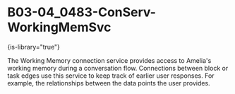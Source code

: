 # B03-04_0483-ConServ-WorkingMemSvc

{is-library="true"}

<snippet id="B03-04_0483-ConServ-WorkingMemSvc_snippet">



The Working Memory connection service provides access to Amelia's working memory during a conversation flow. Connections between block or task edges use this service to keep track of earlier user responses. For example, the relationships between the data points the user provides.


</snippet>